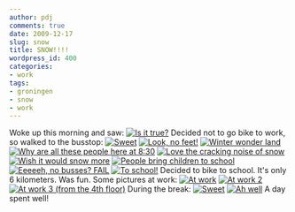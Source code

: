```yaml
---
author: pdj
comments: true
date: 2009-12-17
slug: snow
title: SNOW!!!!
wordpress_id: 400
categories:
- work
tags:
- groningen
- snow
- work
---
```


Woke up this morning and saw:
[![Is it true?](/images/eerste_sneeuw_2009_643_thumb.png)](/images/eerste_sneeuw_2009_643.jpg)
Decided not to go bike to work, so walked to the busstop:
[![Sweet](/images/eerste_sneeuw_2009_644_thumb.png)](/images/eerste_sneeuw_2009_644.jpg)
[![Look, no feet!](/images/eerste_sneeuw_2009_645_thumb.png)](/images/eerste_sneeuw_2009_645.jpg)
[![Winter wonder land](/images/eerste_sneeuw_2009_646_thumb.png)](/images/eerste_sneeuw_2009_646.jpg)
[![Why are all these people here at 8:30](/images/eerste_sneeuw_2009_647_thumb.png)](/images/eerste_sneeuw_2009_647.jpg)
[![Love the cracking noise of snow](/images/eerste_sneeuw_2009_648_thumb.png)](/images/eerste_sneeuw_2009_648.jpg)
[![Wish it would snow more](/images/eerste_sneeuw_2009_649_thumb.png)](/images/eerste_sneeuw_2009_649.jpg)
[![People bring children to school](/images/eerste_sneeuw_2009_650_thumb.png)](/images/eerste_sneeuw_2009_650.jpg)
[![Eeeeeh, no busses? FAIL](/images/eerste_sneeuw_2009_651_thumb.png)](/images/eerste_sneeuw_2009_651.jpg)
[![To school!](/images/eerste_sneeuw_2009_652_thumb.png)](/images/eerste_sneeuw_2009_652.jpg)
Decided to bike to school. It's only 6 kilometers. Was fun. Some pictures at work:
[![At work](/images/eerste_sneeuw_2009_653_thumb.png)](/images/eerste_sneeuw_2009_653.jpg)
[![At work 2](/images/eerste_sneeuw_2009_654_thumb.png)](/images/eerste_sneeuw_2009_654.jpg)
[![At work 3 (from the 4th floor)](/images/eerste_sneeuw_2009_655_thumb.png)](/images/eerste_sneeuw_2009_655.jpg)
During the break:
[![Sweet](/images/eerste_sneeuw_2009_656_thumb.png)](/images/eerste_sneeuw_2009_656.jpg)
[![Ah well](/images/eerste_sneeuw_2009_657_thumb.png)](/images/eerste_sneeuw_2009_657.jpg)
A day spent well!
